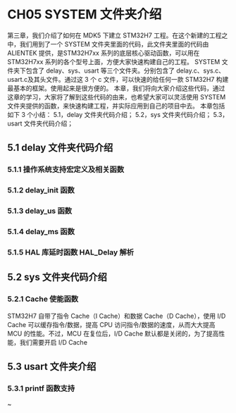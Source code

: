 # CH05 SYSTEM 文件夹介绍

第三章，我们介绍了如何在 MDK5 下建立 STM32H7 工程。在这个新建的工程之中，我们用到了一个 SYSTEM 文件夹里面的代码，此文件夹里面的代码由 ALIENTEK 提供，是STM32H7xx 系列的底层核心驱动函数，可以用在 STM32H7xx 系列的各个型号上面，方便大家快速构建自己的工程。
SYSTEM 文件夹下包含了 delay、sys、usart 等三个文件夹。分别包含了 delay.c、sys.c、usart.c及其头文件。通过这 3 个 c 文件，可以快速的给任何一款 STM32H7 构建最基本的框架。使用起来是很方便的。
本章，我们将向大家介绍这些代码，通过这章的学习，大家将了解到这些代码的由来，也希望大家可以灵活使用 SYSTEM 文件夹提供的函数，来快速构建工程，并实际应用到自己的项目中去。
本章包括如下 3 个小结：
5.1，delay 文件夹代码介绍；
5.2，sys 文件夹代码介绍；
5.3，usart 文件夹代码介绍；

## 5.1 delay 文件夹代码介绍

### 5.1.1 操作系统支持宏定义及相关函数

### 5.1.2 delay_init 函数

### 5.1.3 delay_us 函数

### 5.1.4 delay_ms 函数

### 5.1.5 HAL 库延时函数 HAL_Delay 解析

## 5.2 sys 文件夹代码介绍

### 5.2.1 Cache 使能函数
STM32H7 自带了指令 Cache（I Cache）和数据 Cache（D Cache），使用 I/D Cache 可以缓存指令/数据，提高 CPU 访问指令/数据的速度，从而大大提高 MCU 的性能。不过，MCU 在复位后，I/D Cache 默认都是关闭的，为了提高性能，我们需要开启 I/D Cache

## 5.3 usart 文件夹介绍

### 5.3.1 printf 函数支持
~
















